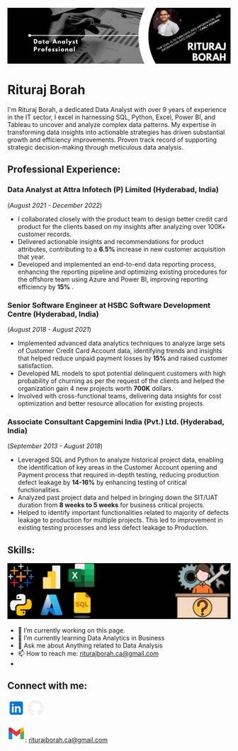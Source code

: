 ![Data Analytics | 9+ years Experience | Banking Domain |](https://github.com/rituraj-borah/rituraj-borah/blob/main/Github_Banner.jpg)

# Rituraj Borah

I'm Rituraj Borah, a dedicated Data Analyst with over 9 years of experience in the IT sector, I excel in harnessing SQL, Python, Excel, Power BI, and Tableau to uncover and analyze complex data patterns. My expertise in transforming data insights into actionable strategies has driven substantial growth and efficiency improvements. Proven track record of supporting strategic decision-making through meticulous data analysis.

## Professional Experience:

### Data Analyst at Attra Infotech (P) Limited (Hyderabad, India)
(_August 2021 - December 2022_)
* I collaborated closely with the product team to design better credit card product for the clients based on my insights after analyzing over 100K+ customer records.
* Delivered actionable insights and recommendations for product attributes, contributing to a **6.5%** increase in new customer acquisition that year.
* Developed and implemented an end-to-end data reporting process, enhancing the reporting pipeline and optimizing existing procedures for the offshore team using Azure and Power BI, improving reporting efficiency by **15%** .

### Senior Software Engineer at HSBC Software Development Centre (Hyderabad, India)
(_August 2018 - August 2021_)
* Implemented advanced data analytics techniques to analyze large sets of Customer Credit Card Account data, identifying trends and insights that helped reduce unpaid payment losses by **15%** and raised customer satisfaction.
* Developed ML models to spot potential delinquent customers with high probability of churning as per the request of the clients and helped the organization gain 4 new projects worth **700K** dollars.
* Involved with cross-functional teams, delivering data insights for cost optimization and better resource allocation for existing projects.

### Associate Consultant Capgemini India (Pvt.) Ltd. (Hyderabad, India)
(_September 2013 - August 2018_)
* Leveraged SQL and Python to analyze historical project data, enabling the identification of key areas in the Customer Account opening and Payment process that required in-depth testing, reducing production defect leakage by **14-16%** by enhancing testing of critical functionalities.
* Analyzed past project data and helped in bringing down the SIT/UAT duration from **8 weeks to 5 weeks** for business critical projects.
* Helped to identify important functionalities related to majority of defects leakage to production for multiple projects. This led to improvement in existing testing processes and less defect leakage to Production.

## Skills: 
<img src="https://github.com/rituraj-borah/rituraj-borah/blob/main/Skill%20Set%20new.jpg" width="800" />

- 🔭 I’m currently working on this page. 
- 🌱 I’m currently learning Data Analytics in Business 
- 💬 Ask me about Anything related to Data Analysis 
- 📫 How to reach me: riturajborah.ca@gmail.com
- 
## Connect with me:
[<img src='https://github.com/rituraj-borah/rituraj-borah/blob/main/LinkedIn%20blue.png' alt='linkedin' height='40'>](https://www.linkedin.com/in/www.linkedin.com/in/rituraj-borah-junaak/)  [<img src='https://github.com/rituraj-borah/rituraj-borah/blob/main/Github%20logo.png' alt='github' height='40'>](https://github.com/https://github.com/rituraj-borah)

<img src='https://github.com/rituraj-borah/rituraj-borah/blob/main/Gmail.png' alt='github' height='40'>: riturajborah.ca@gmail.com
